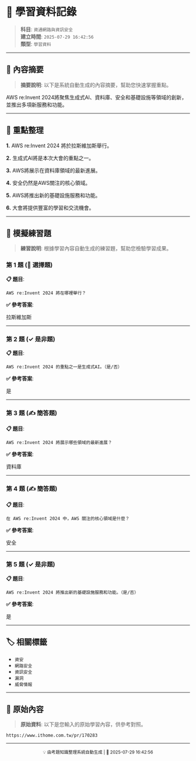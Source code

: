 # 📖 學習資料記錄

> **科目**: `資通網路與資訊安全`  
> **建立時間**: `2025-07-29 16:42:56`  
> **類型**: `學習資料`

---

## 📝 內容摘要

> **摘要說明**: 以下是系統自動生成的內容摘要，幫助您快速掌握重點。

AWS re:Invent 2024將聚焦生成式AI、資料庫、安全和基礎設施等領域的創新，並推出多項新服務和功能。

---

## 🎯 重點整理

**1.** AWS re:Invent 2024 將於拉斯維加斯舉行。

**2.** 生成式AI將是本次大會的重點之一。

**3.** AWS將展示在資料庫領域的最新進展。

**4.** 安全仍然是AWS關注的核心領域。

**5.** AWS將推出新的基礎設施服務和功能。

**6.** 大會將提供豐富的學習和交流機會。

---

## 🧠 模擬練習題

> **練習說明**: 根據學習內容自動生成的練習題，幫助您檢驗學習成果。

### 第 1 題 (🔘 選擇題)

**📋 題目**:
```text
AWS re:Invent 2024 將在哪裡舉行？
```

**✅ 參考答案**:

拉斯維加斯

---

### 第 2 題 (✓ 是非題)

**📋 題目**:
```text
AWS re:Invent 2024 的重點之一是生成式AI。（是/否）
```

**✅ 參考答案**:

是

---

### 第 3 題 (✍️ 簡答題)

**📋 題目**:
```text
AWS re:Invent 2024 將展示哪些領域的最新進展？
```

**✅ 參考答案**:

資料庫

---

### 第 4 題 (✍️ 簡答題)

**📋 題目**:
```text
在 AWS re:Invent 2024 中，AWS 關注的核心領域是什麼？
```

**✅ 參考答案**:

安全

---

### 第 5 題 (✓ 是非題)

**📋 題目**:
```text
AWS re:Invent 2024 將推出新的基礎設施服務和功能。（是/否）
```

**✅ 參考答案**:

是

---

## 🏷️ 相關標籤

- `資安`
- `網路安全`
- `資訊安全`
- `漏洞`
- `威脅情報`

---

## 📄 原始內容

> **原始資料**: 以下是您輸入的原始學習內容，供參考對照。

```text
https://www.ithome.com.tw/pr/170283
```

---

<div align="center">
<sub>💡 由考題知識整理系統自動生成 | 📅 2025-07-29 16:42:56</sub>
</div>